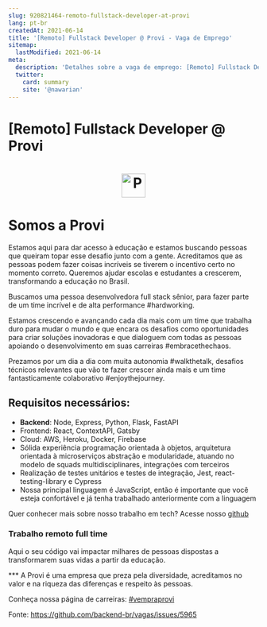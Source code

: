 ```yaml
---
slug: 920821464-remoto-fullstack-developer-at-provi
lang: pt-br
createdAt: 2021-06-14
title: '[Remoto] Fullstack Developer @ Provi - Vaga de Emprego'
sitemap:
  lastModified: 2021-06-14
meta:
  description: 'Detalhes sobre a vaga de emprego: [Remoto] Fullstack Developer @ Provi'
  twitter:
    card: summary
    site: '@nawarian'
---
```


# [Remoto] Fullstack Developer @ Provi


 <h1 align="center">
  <img alt="Provi" title="Provi" src="https://provi.com.br/icons/icon-48x48.png?v=10609fe3ada7c2ac52752959fc49f307" width="48" />
</h1>

# Somos a Provi 

Estamos aqui para dar acesso à educação e estamos buscando pessoas que queiram topar esse desafio junto com a gente. Acreditamos que as pessoas podem fazer coisas incríveis se tiverem o incentivo certo no momento correto. Queremos ajudar escolas e estudantes a crescerem, transformando a educação no Brasil.

Buscamos uma pessoa desenvolvedora full stack sênior, para fazer parte de um time incrível e de alta performance #hardworking.

Estamos crescendo e avançando cada dia mais com um time que trabalha duro para mudar o mundo e que encara os desafios como oportunidades para criar soluções inovadoras e que dialoguem com todas as pessoas apoiando o desenvolvimento em suas carreiras #embracethechaos.

Prezamos por um dia a dia com muita autonomia #walkthetalk, desafios técnicos relevantes que vão te fazer crescer ainda mais e um time fantasticamente colaborativo #enjoythejourney.

## Requisitos necessários:

- **Backend**: Node, Express, Python, Flask, FastAPI
- Frontend: React, ContextAPI, Gatsby
- Cloud: AWS, Heroku, Docker, Firebase
- Sólida experiência programação orientada à objetos, arquitetura orientada à microserviços abstração e modularidade, atuando no modelo de squads multidisciplinares, integrações com terceiros
- Realização de testes unitários e testes de integração, Jest, react-testing-library e Cypress
- Nossa principal linguagem é JavaScript, então é importante que você esteja confortável e já tenha trabalhado anteriormente com a linguagem 

Quer conhecer mais sobre nosso trabalho em tech? Acesse nosso [github](https://github.com/provicapital/jobs)

### Trabalho remoto full time

Aqui o seu código vai impactar milhares de pessoas dispostas a transformarem suas vidas a partir da educação.

*** A Provi é uma empresa que preza pela diversidade, acreditamos no valor e na riqueza das diferenças e respeito às pessoas.

Conheça nossa página de carreiras: ﻿[#vempraprovi](https://www.notion.so/provicapital/Carreiras-na-Provi-0db6d02b3f114837aac361adf8dad9ff)
﻿

Fonte: https://github.com/backend-br/vagas/issues/5965